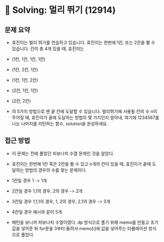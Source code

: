 # 📝 Solving: 멀리 뛰기 (12914)

## 문제 요약

- 효진이는 멀리 뛰기를 연습하고 있습니다. 효진이는 한번에 1칸, 또는 2칸을 뛸 수 있습니다. 칸이 총 4개 있을 때, 효진이는

- (1칸, 1칸, 1칸, 1칸)
- (1칸, 2칸, 1칸)
- (1칸, 1칸, 2칸)
- (2칸, 1칸, 1칸)
- (2칸, 2칸)

- 의 5가지 방법으로 맨 끝 칸에 도달할 수 있습니다. 멀리뛰기에 사용될 칸의 수 n이 주어질 때, 효진이가 끝에 도달하는 방법이 몇 가지인지 알아내, 여기에 1234567를 나눈 나머지를 리턴하는 함수, solution을 완성하세요.

## 접근 방법

- 이 문제는 전에 풀었던 피보나치 수열 문제인 것을 알았다.

- 효진이는 한번에 1칸 혹은 2칸을 뛸 수 있고 n개의 칸이 있을 때, 효진이가 끝에 도달하는 방법의 경우의 수를 찾는 문제이다.

- 1칸일 경우 1 -> 1개
- 2칸일 경우 1,1의 경우, 2의 경우 -> 2개
- 3칸일 경우 1,1,1의 경우, 1, 2의 경우, 2,1의 경우 -> 3개
- 4칸일 경우 예시와 같이 5개

- 패턴을 보니까 피보나치 수열이였다. dp 방식으로 풀기 위해 memo를 만들고 초기값을 넣어준 뒤 for문을 3부터 돌려서 memo[i]에 값을 넣어주는 타뷸레이션 방식으로 풀었다.
